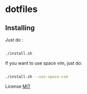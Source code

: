 dotfiles
========

## Installing

Just do :


```sh

./install.sh
```

If you want to use space vim, just do:

```sh

./install.sh --use-space-vim

```


License [MIT](LICENSE)
